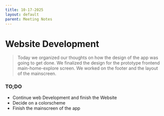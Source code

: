 ```yaml
---
title: 10-17-2025
layout: default
parent: Meeting Notes
---
```


# Website Development

> Today we organized our thoughts on how the design of the app was going to get done. We finalized the design for the prototype frontend main-home-explore screen. We worked on the footer and the layout of the mainscreen.

### TO;DO

- Continue web Development and finish the Website
- Decide on a colorscheme
- Finish the mainscreen of the app
